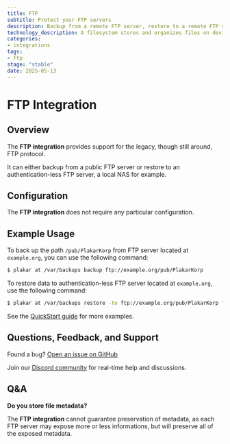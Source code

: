 ```yaml
---
title: FTP
subtitle: Protect your FTP servers
description: Backup from a remote FTP server, restore to a remote FTP server !
technology_description: A filesystem stores and organizes files on devices like hard drives or mounted NAS volumes.
categories: 
- integrations
tags:
- ftp
stage: "stable"
date: 2025-05-13
---
```


# FTP Integration

## Overview

The **FTP integration** provides support for the legacy, though still around, FTP protocol.

It can either backup from a public FTP server or restore to an authentication-less FTP server, a local NAS for example.

## Configuration

The **FTP integration** does not require any particular configuration.


## Example Usage

To back up the path `/pub/PlakarKorp` from FTP server located at `example.org`, you can use the following command:

```sh
$ plakar at /var/backups backup ftp://example.org/pub/PlakarKorp
```

To restore data to authentication-less FTP server located at `example.org`, use the following command:

```sh
$ plakar at /var/backups restore -to ftp://example.org/pub/PlakarKorp fc1b1e94
```

See the [QuickStart guide](https://docs.plakar.io/en/quickstart/index.html) for more examples.

## Questions, Feedback, and Support

Found a bug? [Open an issue on GitHub](https://github.com/PlakarKorp/plakar/issues/new?title=Bug%20report%20on%20Filesystem%20integration&body=Please%20provide%20a%20detailed%20description%20of%20the%20issue.%0A%0A**Plakar%20version**)

Join our [Discord community](https://discord.gg/uuegtnF2Q5) for real-time help and discussions.

## Q&A

**Do you store file metadata?**

The **FTP integration** cannot guarantee preservation of metadata,
as each FTP server may expose more or less informations,
but will preserve all of the exposed metadata.
